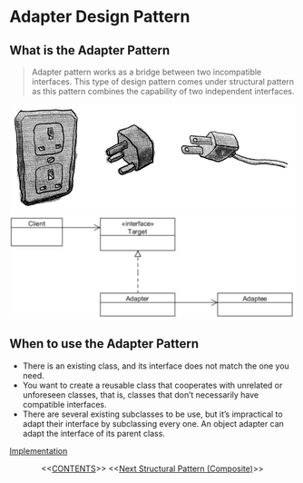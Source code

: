 #   Adapter Design Pattern


##  What is the Adapter Pattern
>   Adapter pattern works as a bridge between two incompatible interfaces. This type of design pattern comes under 
    structural pattern as this pattern combines the capability of two independent interfaces.   

![UML diagram](https://github.com/11andrew1991/design_patterns/blob/master/Adapter/img/adapter-02.PNG)
![UML diagram](https://github.com/11andrew1991/design_patterns/blob/master/Adapter/img/adapter.PNG)

            
        
##  When to use the Adapter Pattern
-   There is an existing class, and its interface does not match the one you need.
-   You want to create a reusable class that cooperates with unrelated or unforeseen classes, that is, classes that 
    don’t necessarily have compatible interfaces.
-   There are several existing subclasses to be use, but it’s impractical to adapt their interface by subclassing 
    every one. An object adapter can adapt the interface of its parent class.
    
    
[Implementation](https://github.com/11andrew1991/design_patterns/tree/master/Adapter/app/)


<p align="center">
  <<<a href="https://github.com/11andrew1991/design_patterns#design-patterns">CONTENTS</a>>>
  <<<a href="https://github.com/11andrew1991/design_patterns/tree/master/Composite#composite-design-pattern">Next Structural Pattern (Composite)</a>>>
</p>